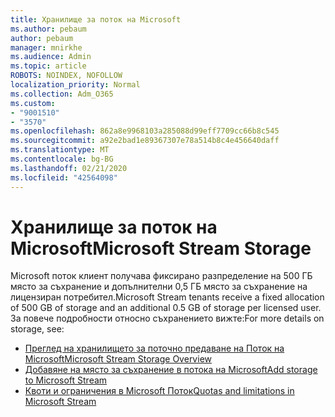 ```yaml
---
title: Хранилище за поток на Microsoft
ms.author: pebaum
author: pebaum
manager: mnirkhe
ms.audience: Admin
ms.topic: article
ROBOTS: NOINDEX, NOFOLLOW
localization_priority: Normal
ms.collection: Adm_O365
ms.custom:
- "9001510"
- "3570"
ms.openlocfilehash: 862a8e9968103a285088d99eff7709cc66b8c545
ms.sourcegitcommit: a92e2bad1e89367307e78a514b8c4e456640daff
ms.translationtype: MT
ms.contentlocale: bg-BG
ms.lasthandoff: 02/21/2020
ms.locfileid: "42564098"
---
```

# <a name="microsoft-stream-storage"></a><span data-ttu-id="ce57d-102">Хранилище за поток на Microsoft</span><span class="sxs-lookup"><span data-stu-id="ce57d-102">Microsoft Stream Storage</span></span>

<span data-ttu-id="ce57d-103">Microsoft поток клиент получава фиксирано разпределение на 500 ГБ място за съхранение и допълнителни 0,5 ГБ място за съхранение на лицензиран потребител.</span><span class="sxs-lookup"><span data-stu-id="ce57d-103">Microsoft Stream tenants receive a fixed allocation of 500 GB of storage and an additional 0.5 GB of storage per licensed user.</span></span>
<span data-ttu-id="ce57d-104">За повече подробности относно съхранението вижте:</span><span class="sxs-lookup"><span data-stu-id="ce57d-104">For more details on storage, see:</span></span>

- [<span data-ttu-id="ce57d-105">Преглед на хранилището за поточно предаване на Поток на Microsoft</span><span class="sxs-lookup"><span data-stu-id="ce57d-105">Microsoft Stream Storage Overview</span></span>](https://docs.microsoft.com/stream/license-overview#storage)
- [<span data-ttu-id="ce57d-106">Добавяне на място за съхранение в потока на Microsoft</span><span class="sxs-lookup"><span data-stu-id="ce57d-106">Add storage to Microsoft Stream</span></span>](https://docs.microsoft.com/stream/storage-add-on)
- [<span data-ttu-id="ce57d-107">Квоти и ограничения в Microsoft Поток</span><span class="sxs-lookup"><span data-stu-id="ce57d-107">Quotas and limitations in Microsoft Stream</span></span>](https://docs.microsoft.com/stream/quotas-and-limitations)
